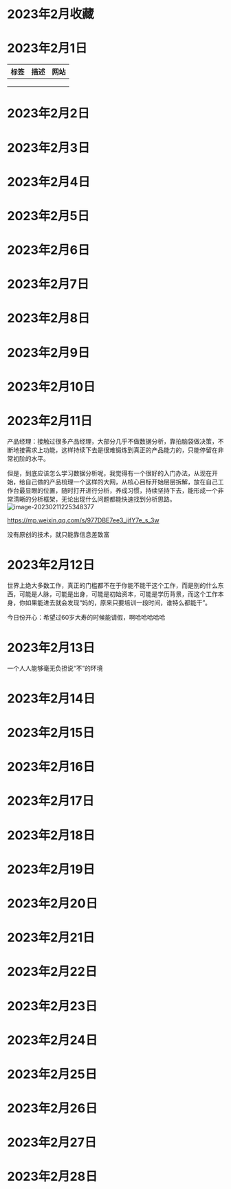 # 2023年2月收藏


# 2023年2月1日

| 标签 | 描述 | 网站 |
| :--- | :--: | ---- |
|      |      |      |
|      |      |      |
|      |      |      |

# 2023年2月2日

# 2023年2月3日

# 2023年2月4日

# 2023年2月5日

# 2023年2月6日

# 2023年2月7日

# 2023年2月8日

# 2023年2月9日

# 2023年2月10日

# 2023年2月11日

产品经理：接触过很多产品经理，大部分几乎不做数据分析，靠拍脑袋做决策，不断地接需求上功能，这样持续下去是很难锻炼到真正的产品能力的，只能停留在非常初阶的水平。

但是，到底应该怎么学习数据分析呢，我觉得有一个很好的入门办法，从现在开始，给自己做的产品梳理一个这样的大网，从核心目标开始层层拆解，放在自己工作台最显眼的位置，随时打开进行分析，养成习惯，持续坚持下去，能形成一个非常清晰的分析框架，无论出现什么问题都能快速找到分析思路。![image-20230211225348377](../../static/images/2023年2月收藏/image-20230211225348377.png)

https://mp.weixin.qq.com/s/977DBE7ee3_ijfY7e_s_3w

没有原创的技术，就只能靠信息差致富

# 2023年2月12日

世界上绝大多数工作，真正的门槛都不在于你能不能干这个工作，而是别的什么东西，可能是人脉，可能是出身，可能是初始资本，可能是学历背景，而这个工作本身，你如果能进去就会发现“妈的，原来只要培训一段时间，谁特么都能干”。

今日份开心：希望过60岁大寿的时候能请假，啊哈哈哈哈哈



# 2023年2月13日

一个人人能够毫无负担说“不”的环境

# 2023年2月14日

# 2023年2月15日

# 2023年2月16日

# 2023年2月17日

# 2023年2月18日

# 2023年2月19日

# 2023年2月20日

# 2023年2月21日

# 2023年2月22日

# 2023年2月23日

# 2023年2月24日

# 2023年2月25日

# 2023年2月26日

# 2023年2月27日

# 2023年2月28日


